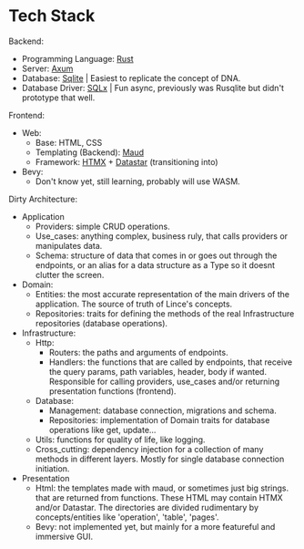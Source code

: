 # Tech Stack

Backend:

- Programming Language: [Rust](https://www.rust-lang.org)
- Server: [Axum](https://github.com/tokio-rs/axum)
- Database: [Sqlite](https://www.sqlite.org/) | Easiest to replicate the concept of DNA.
- Database Driver: [SQLx](https://github.com/launchbadge/sqlx) | Fun async, previously was Rusqlite but didn't prototype that well.

Frontend:
- Web:
  - Base: HTML, CSS
  - Templating (Backend): [Maud](https://github.com/lambda-fairy/maud)
  - Framework: [HTMX](https://github.com/bigskysoftware/htmx) + [Datastar](https://github.com/starfederation/datastar) (transitioning into)
- Bevy:
  - Don't know yet, still learning, probably will use WASM.

Dirty Architecture:

- Application
  - Providers: simple CRUD operations.
  - Use_cases: anything complex, business ruly, that calls providers or manipulates data.
  - Schema: structure of data that comes in or goes out through the endpoints, or an alias for a data structure as a Type so it doesnt clutter the screen.
- Domain:
  - Entities: the most accurate representation of the main drivers of the application. The source of truth of Lince's concepts.
  - Repositories: traits for defining the methods of the real Infrastructure repositories (database operations).
- Infrastructure:
  - Http:
    - Routers: the paths and arguments of endpoints.
    - Handlers: the functions that are called by endpoints, that receive the query params, path variables, header, body if wanted. Responsible for calling providers, use_cases and/or returning presentation functions (frontend).
  - Database:
    - Management: database connection, migrations and schema.
    - Repositories: implementation of Domain traits for database operations like get, update...
  - Utils: functions for quality of life, like logging.
  - Cross_cutting: dependency injection for a collection of many methods in different layers. Mostly for single database connection initiation.
- Presentation
  - Html: the templates made with maud, or sometimes just big strings. that are returned from functions. These HTML may contain HTMX and/or Datastar. The directories are divided rudimentary by concepts/entities like 'operation', 'table', 'pages'.
  - Bevy: not implemented yet, but mainly for a more featureful and immersive GUI.
